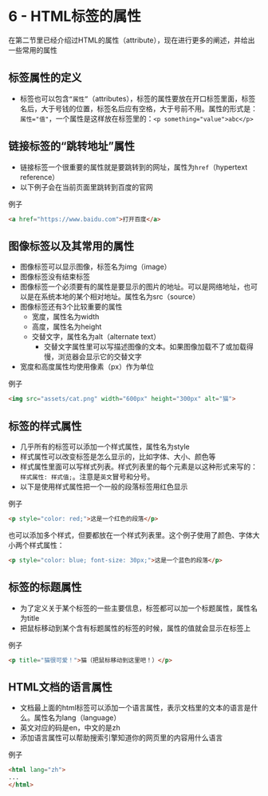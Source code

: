 # 6 - HTML标签的属性

在第二节里已经介绍过HTML的属性（attribute），现在进行更多的阐述，并给出一些常用的属性

## 标签属性的定义
- 标签也可以包含`“属性”`（attributes），标签的属性要放在开口标签里面，标签名后，大于号钱的位置，标签名后应有空格，大于号前不用。属性的形式是：`属性="值"`，一个属性是这样放在标签里的：`<p something="value">abc</p>`


## 链接标签的“跳转地址”属性
- 链接标签一个很重要的属性就是要跳转到的网址，属性为`href`（hypertext reference）
- 以下例子会在当前页面里跳转到百度的官网

例子
```html
<a href="https://www.baidu.com">打开百度</a>
```

## 图像标签以及其常用的属性
- 图像标签可以显示图像，标签名为img（image）
- 图像标签没有结束标签
- 图像标签一个必须要有的属性是要显示的图片的地址。可以是网络地址，也可以是在系统本地的某个相对地址。属性名为src（source）
- 图像标签还有3个比较重要的属性
  - 宽度，属性名为width
  - 高度，属性名为height
  - 交替文字，属性名为alt（alternate text）
    - 交替文字属性里可以写描述图像的文本。如果图像加载不了或加载得慢，浏览器会显示它的交替文字
- 宽度和高度属性均使用像素（px）作为单位

例子
```html
<img src="assets/cat.png" width="600px" height="300px" alt="猫">
```

## 标签的样式属性
- 几乎所有的标签可以添加一个样式属性，属性名为style
- 样式属性可以改变标签是怎么显示的，比如字体、大小、颜色等
- 样式属性里面可以写样式列表。样式列表里的每个元素是以这种形式来写的：`样式属性: 样式值;`。注意是`英文`冒号和分号。
- 以下是使用样式属性把一个一般的段落标签用红色显示

例子
```html
<p style="color: red;">这是一个红色的段落</p>
```

也可以添加多个样式，但要都放在一个样式列表里。这个例子使用了颜色、字体大小两个样式属性：
```html
<p style="color: blue; font-size: 30px;">这是一个蓝色的段落</p>
```

## 标签的标题属性
- 为了定义关于某个标签的一些主要信息，标签都可以加一个标题属性，属性名为title
- 把鼠标移动到某个含有标题属性的标签的时候，属性的值就会显示在标签上

例子
```html
<p title="猫很可爱！">猫（把鼠标移动到这里吧！）</p>
```

## HTML文档的语言属性
- 文档最上面的html标签可以添加一个语言属性，表示文档里的文本的语言是什么。属性名为lang（language）
- 英文对应的码是en，中文的是zh
- 添加语言属性可以帮助搜索引擎知道你的网页里的内容用什么语言

例子
```html
<html lang="zh">
...
</html>
```